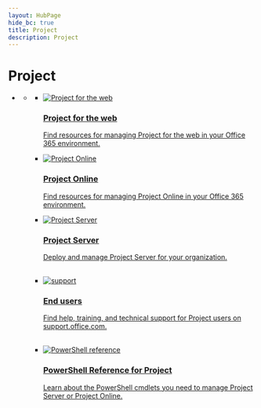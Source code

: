 ```yaml
--- 
layout: HubPage
hide_bc: true
title: Project
description: Project
---
```

<div id="main" class="v2">
    <div class="container">
        <h1>Project</h1>
        <ul class="pivots">
            <li>
                <a href="#home"></a>
                <ul id="home">
                    <li>
                        <a href="#home-all"></a>
                        <ul id="home-all" class="cardsC">
                            <li>
                                <a href="https://docs.microsoft.com/project-for-the-web/projectforweb-admin-home">
                                    <div class="cardSize">
                                        <div class="cardPadding">
                                            <div class="card">
                                                <div class="cardImageOuter">
                                                    <div class="cardImage bgdAccent1"> 
                                                        <img src="https://docs.microsoft.com/en-us/office/media/hub-tiles/Project-Web-400x140.svg " alt="Project for the web" />
                                                    </div>
                                                </div>
                                                <div class="cardText">
                                                    <h3>Project for the web</h3>
                                                    <p>Find resources for managing Project for the web in your Office 365 environment.</p>
                                                </div>
                                            </div>
                                        </div>
                                    </div>
                                </a>
                            </li>
                            <li>
                                <a href="https://docs.microsoft.com/projectonline/project-online">
                                    <div class="cardSize">
                                        <div class="cardPadding">
                                            <div class="card">
                                                <div class="cardImageOuter">
                                                    <div class="cardImage bgdAccent1"> 
                                                        <img src="https://docs.microsoft.com/en-us/office/media/hub-tiles/Project-Online-400x140.svg" alt="Project Online" />
                                                    </div>
                                                </div>
                                                <div class="cardText">
                                                    <h3>Project Online</h3>
                                                    <p>Find resources for managing Project Online in your Office 365 environment.</p>
                                                </div>
                                            </div>
                                        </div>
                                    </div>
                                </a>
                            </li>
                            <li>
                                <a href="/Project/project-server-2013-and-2016">
                                    <div class="cardSize">
                                        <div class="cardPadding">
                                            <div class="card">
                                                <div class="cardImageOuter">
                                                    <div class="cardImage bgdAccent1"> 
                                                        <img src="https://docs.microsoft.com/en-us/office/media/hub-tiles/Project-Server-400x140.svg" alt="Project Server" />
                                                    </div>
                                                </div>
                                                <div class="cardText">
                                                    <h3>Project Server</h3>
                                                    <p>Deploy and manage Project Server for your organization.</p>
                                                </div>
                                            </div>
                                        </div>
                                    </div>
                                </a>
                            </li>
                             <br/><li>
                                <a href="https://support.office.com/project">
                                    <div class="cardSize">
                                        <div class="cardPadding">
                                            <div class="card">
                                                <div class="cardImageOuter">
                                                    <div class="cardImage bgdAccent1"> 
                                                        <img src="https://docs.microsoft.com/en-us/office/media/hub-tiles/Project-EndUsers-400x140.svg" alt="support" />
                                                    </div>
                                                </div>
                                                <div class="cardText">
                                                    <h3>End users</h3>
                                                    <p>Find help, training, and technical support for Project users on support.office.com.</p>
                                                </div>
                                            </div>
                                        </div>
                                    </div>
                                </a>
                            </li><br/>                            <li>
                                <a href="/Project/windows-powershell-for-project-server-2016-cmdlet-reference">
                                    <div class="cardSize">
                                        <div class="cardPadding">
                                            <div class="card">
                                                <div class="cardImageOuter">
                                                    <div class="cardImage bgdAccent1"> 
                                                        <img src="https://docs.microsoft.com/en-us/office/media/hub-tiles/Project-Powershell-400x140.svg" alt="PowerShell reference" />
                                                    </div>
                                                </div>
                                                <div class="cardText">
                                                    <h3>PowerShell Reference for Project</h3>
                                                    <p>Learn about the PowerShell cmdlets you need to manage Project Server or Project Online.</p>
                                                </div>
                                            </div>
                                        </div>
                                    </div>
                                </a>
                            </li>                       </ul>
                    </li>
                </ul>
            </li>
        </ul>
    </div>
</div>
